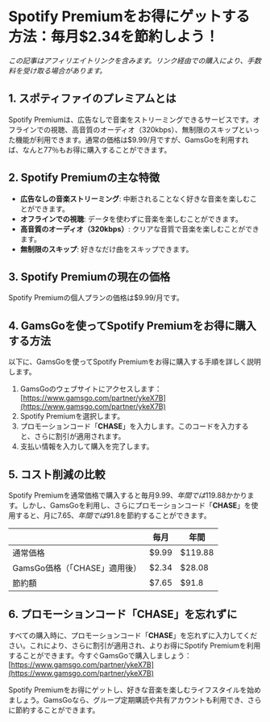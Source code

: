 # Spotify Premiumをお得にゲットする方法：毎月$2.34を節約しよう！

*この記事はアフィリエイトリンクを含みます。リンク経由での購入により、手数料を受け取る場合があります。*

## 1. スポティファイのプレミアムとは

Spotify Premiumは、広告なしで音楽をストリーミングできるサービスです。オフラインでの視聴、高音質のオーディオ（320kbps）、無制限のスキップといった機能が利用できます。通常の価格は$9.99/月ですが、GamsGoを利用すれば、なんと77％もお得に購入することができます。

## 2. Spotify Premiumの主な特徴

- **広告なしの音楽ストリーミング**: 中断されることなく好きな音楽を楽しむことができます。
- **オフラインでの視聴**: データを使わずに音楽を楽しむことができます。
- **高音質のオーディオ（320kbps）**: クリアな音質で音楽を楽しむことができます。
- **無制限のスキップ**: 好きなだけ曲をスキップできます。

## 3. Spotify Premiumの現在の価格

Spotify Premiumの個人プランの価格は$9.99/月です。

## 4. GamsGoを使ってSpotify Premiumをお得に購入する方法

以下に、GamsGoを使ってSpotify Premiumをお得に購入する手順を詳しく説明します。

1. GamsGoのウェブサイトにアクセスします：[https://www.gamsgo.com/partner/ykeX7B](https://www.gamsgo.com/partner/ykeX7B)
2. Spotify Premiumを選択します。
3. プロモーションコード「**CHASE**」を入力します。このコードを入力すると、さらに割引が適用されます。
4. 支払い情報を入力して購入を完了します。

## 5. コスト削減の比較

Spotify Premiumを通常価格で購入すると毎月$9.99、年間では$119.88かかります。しかし、GamsGoを利用し、さらにプロモーションコード「**CHASE**」を使用すると、月に$7.65、年間では$91.8を節約することができます。

|  | 毎月 | 年間 |
|---|---|---|
| 通常価格 | $9.99 | $119.88 |
| GamsGo価格（「CHASE」適用後） | $2.34 | $28.08 |
| 節約額 | $7.65 | $91.8 |

## 6. プロモーションコード「CHASE」を忘れずに

すべての購入時に、プロモーションコード「**CHASE**」を忘れずに入力してください。これにより、さらに割引が適用され、よりお得にSpotify Premiumを利用することができます。今すぐGamsGoで購入しましょう：[https://www.gamsgo.com/partner/ykeX7B](https://www.gamsgo.com/partner/ykeX7B)

Spotify Premiumをお得にゲットし、好きな音楽を楽しむライフスタイルを始めましょう。GamsGoなら、グループ定期購読や共有アカウントも利用でき、さらに節約することができます。